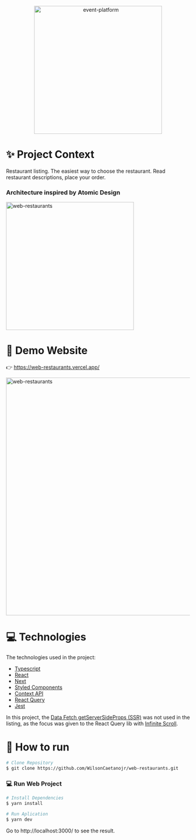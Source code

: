 <p align="center">
   <img src="https://i.imgur.com/aufn1QW.png" alt="event-platform" width="350"/>
</p>

# :sparkles: Project Context

Restaurant listing. The easiest way to choose the restaurant. Read restaurant descriptions, place your order.

### Architecture inspired by Atomic Design

<img src="https://i.imgur.com/Gslhd3J.png.png" alt="web-restaurants" width="350"/>

# 👀 Demo Website
👉 https://web-restaurants.vercel.app/

 <img src="https://i.imgur.com/fbA88pu.png" alt="web-restaurants" width="650"/>

# :computer: Technologies
The technologies used in the project:

* [Typescript](https://www.typescriptlang.org/)      
* [React](https://reactjs.org/)      
* [Next](https://nextjs.org/)      
* [Styled Components](https://styled-components.com/)      
* [Context API](https://pt-br.reactjs.org/docs/context.html)      
* [React Query](https://react-query-v3.tanstack.com/overview)      
* [Jest](https://jestjs.io/)      

In this project, the [Data Fetch getServerSideProps (SSR)](https://nextjs.org/docs/basic-features/data-fetching/get-server-side-props) was not used in the listing, as the focus was given to the React Query lib with [Infinite Scroll](https://react-query-v3.tanstack.com/reference/useInfiniteQuery#_top).

# :construction_worker: How to run
```bash
# Clone Repository
$ git clone https://github.com/WilsonCaetanojr/web-restaurants.git
```

### 💻 Run Web Project

```bash
# Install Dependencies
$ yarn install

# Run Aplication
$ yarn dev
```
Go to http://localhost:3000/ to see the result.
